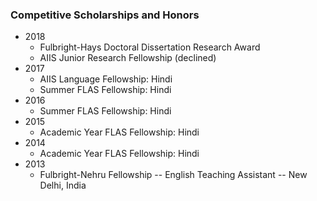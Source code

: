 ### Competitive Scholarships and Honors
* 2018
  * Fulbright-Hays Doctoral Dissertation Research Award
  * AIIS Junior Research Fellowship (declined)
* 2017
  * AIIS Language Fellowship: Hindi
  * Summer FLAS Fellowship: Hindi
* 2016
  * Summer FLAS Fellowship: Hindi
* 2015
  * Academic Year FLAS Fellowship: Hindi
* 2014
  * Academic Year FLAS Fellowship: Hindi
* 2013
  * Fulbright-Nehru Fellowship -- English Teaching Assistant -- New Delhi, India
